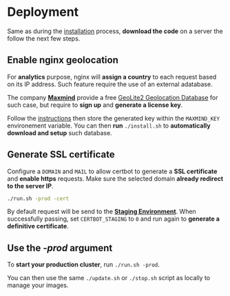 # Deployment

Same as during the [installation](./installation) process, **download the code** on a server the follow the next few steps.

## Enable nginx geolocation

For **analytics** purpose, nginx will **assign a country** to each request based on its IP address. Such feature require the use of an external adatabase.

The company **[Maxmind](https://maxmind.com)** provide a free [GeoLite2 Geolocation Database](https://dev.maxmind.com/geoip/geolite2-free-geolocation-data?lang=en) for such case, but require to **sign up** and **generate a license key**.

Follow the [instructions](https://dev.maxmind.com/geoip/geolite2-free-geolocation-data?lang=en) then store the generated key within the `MAXMIND_KEY` environement variable. You can then **run** `./install.sh` to **automatically download and setup** such database.

## Generate SSL certificate

Configure a `DOMAIN` and `MAIL` to allow certbot to generate a **SSL certificate** and **enable https** requests. 
Make sure the selected domain **already redirect to the server IP**.

```bash
./run.sh -prod -cert
```

By default request will be send to the **[Staging Environment](https://letsencrypt.org/docs/staging-environment/)**. When successfully passing, set `CERTBOT_STAGING` to `0` and run again to **generate a  definitive certificate**.

## Use the *-prod* argument

To **start your production cluster**, run `./run.sh -prod`.

You can then use the same `./update.sh` or `./stop.sh` script as locally to manage your images.